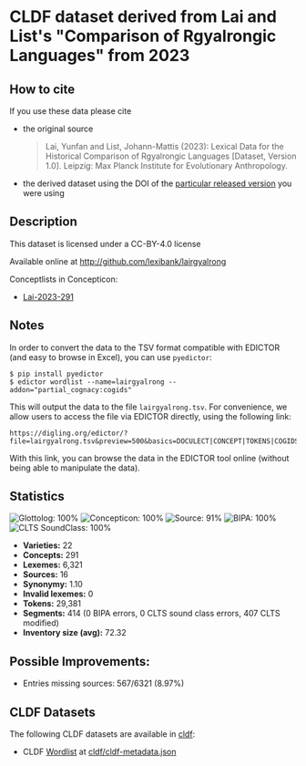 # CLDF dataset derived from Lai and List's "Comparison of Rgyalrongic Languages" from 2023

## How to cite

If you use these data please cite
- the original source
  > Lai, Yunfan and List, Johann-Mattis (2023): Lexical Data for the Historical Comparison of Rgyalrongic Languages [Dataset, Version 1.0]. Leipzig: Max Planck Institute for Evolutionary Anthropology.
- the derived dataset using the DOI of the [particular released version](../../releases/) you were using

## Description


This dataset is licensed under a CC-BY-4.0 license

Available online at http://github.com/lexibank/lairgyalrong


Conceptlists in Concepticon:
- [Lai-2023-291](https://concepticon.clld.org/contributions/Lai-2023-291)
## Notes

In order to convert the data to the TSV format compatible with EDICTOR (and easy to browse in Excel), you can use `pyedictor`:

```
$ pip install pyedictor
$ edictor wordlist --name=lairgyalrong --addon="partial_cognacy:cogids"
```

This will output the data to the file `lairgyalrong.tsv`. For convenience, we allow users to access the file via EDICTOR directly, using the following link:

```
https://digling.org/edictor/?file=lairgyalrong.tsv&preview=500&basics=DOCULECT|CONCEPT|TOKENS|COGIDS&publish=true
```

With this link, you can browse the data in the EDICTOR tool online (without being able to manipulate the data).



## Statistics


![Glottolog: 100%](https://img.shields.io/badge/Glottolog-100%25-brightgreen.svg "Glottolog: 100%")
![Concepticon: 100%](https://img.shields.io/badge/Concepticon-100%25-brightgreen.svg "Concepticon: 100%")
![Source: 91%](https://img.shields.io/badge/Source-91%25-green.svg "Source: 91%")
![BIPA: 100%](https://img.shields.io/badge/BIPA-100%25-brightgreen.svg "BIPA: 100%")
![CLTS SoundClass: 100%](https://img.shields.io/badge/CLTS%20SoundClass-100%25-brightgreen.svg "CLTS SoundClass: 100%")

- **Varieties:** 22
- **Concepts:** 291
- **Lexemes:** 6,321
- **Sources:** 16
- **Synonymy:** 1.10
- **Invalid lexemes:** 0
- **Tokens:** 29,381
- **Segments:** 414 (0 BIPA errors, 0 CLTS sound class errors, 407 CLTS modified)
- **Inventory size (avg):** 72.32

## Possible Improvements:



- Entries missing sources: 567/6321 (8.97%)

## CLDF Datasets

The following CLDF datasets are available in [cldf](cldf):

- CLDF [Wordlist](https://github.com/cldf/cldf/tree/master/modules/Wordlist) at [cldf/cldf-metadata.json](cldf/cldf-metadata.json)